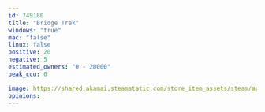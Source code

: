 ```yaml
---
id: 749180
title: "Bridge Trek"
windows: "true"
mac: "false"
linux: false
positive: 20
negative: 5
estimated_owners: "0 - 20000"
peak_ccu: 0

image: https://shared.akamai.steamstatic.com/store_item_assets/steam/apps/749180/header.jpg?t=1521473096
opinions:
---
```

